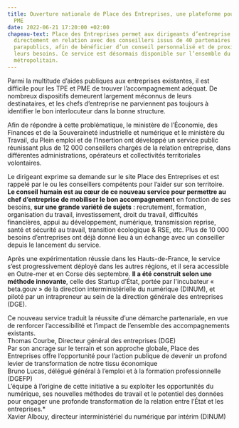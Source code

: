 ```yaml
---
title: Ouverture nationale de Place des Entreprises, une plateforme pour les TPE et
  PME
date: 2022-06-21 17:20:00 +02:00
chapeau-text: Place des Entreprises permet aux dirigeants d’entreprise d’être mis
  directement en relation avec des conseillers issus de 40 partenaires publics et
  parapublics, afin de bénéficier d’un conseil personnalisé et de proximité selon
  leurs besoins. Ce service est désormais disponible sur l’ensemble du territoire
  métropolitain.
---
```


Parmi la multitude d’aides publiques aux entreprises existantes, il est difficile pour les TPE et PME de trouver l’accompagnement adéquat. De nombreux dispositifs demeurent largement méconnus de leurs destinataires, et les chefs d’entreprise ne parviennent pas toujours à identifier le bon interlocuteur dans la bonne structure.

Afin de répondre à cette problématique, le ministère de l’Économie, des Finances et de la Souveraineté industrielle et numérique et le ministère du Travail, du Plein emploi et de l’Insertion ont développé un service public réunissant plus de 12 000 conseillers chargés de la relation entreprise, dans différentes administrations, opérateurs et collectivités territoriales volontaires.

Le dirigeant exprime sa demande sur le site Place des Entreprises et est rappelé par le ou les conseillers compétents pour l’aider sur son territoire. **Le conseil humain est au cœur de ce nouveau service pour permettre au chef d’entreprise de mobiliser le bon accompagnement** en fonction de ses besoins, **sur une grande variété de sujets** : recrutement, formation, organisation du travail, investissement, droit du travail, difficultés financières, appui au développement, numérique, transmission reprise, santé et sécurité au travail, transition écologique & RSE, etc. Plus de 10 000 besoins d’entreprises ont déjà donné lieu à un échange avec un conseiller depuis le lancement du service.

Après une expérimentation réussie dans les Hauts-de-France, le service s’est progressivement déployé dans les autres régions, et il sera accessible en Outre-mer et en Corse dès septembre. **Il a été construit selon une méthode innovante**, celle des Startup d’État, portée par l'incubateur « beta.gouv » de la direction interministérielle du numérique (DINUM), et piloté par un intrapreneur au sein de la direction générale des entreprises (DGE).

<div class="citation">Ce nouveau service traduit la réussite d’une démarche partenariale, en vue de renforcer l’accessibilité et l’impact de l’ensemble des accompagnements existants.</div>
<div class="auteur-citation">Thomas Courbe, Directeur général des entreprises (DGE)</div>

<div class="citation">Par son ancrage sur le terrain et son approche globale, Place des Entreprises offre l’opportunité pour l’action publique de devenir un profond levier de transformation de notre tissu économique </div>
<div class="auteur-citation">Bruno Lucas, délégué général à l’emploi et à la formation professionnelle (DGEFP)</div>

<div class="citation">L’équipe à l’origine de cette initiative a su exploiter les opportunités du numérique, ses nouvelles méthodes de travail et le potentiel des données pour engager une profonde transformation de la relation entre l’État et les entreprises.*
<div class="auteur-citation">Xavier Albouy, directeur interministériel du numérique par intérim (DINUM)</div>